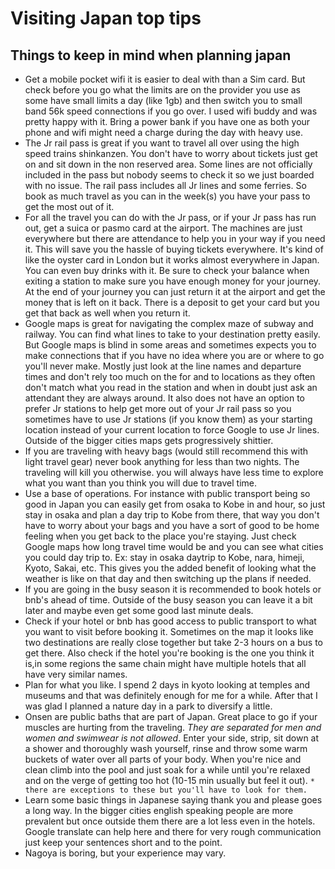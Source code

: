 # Visiting Japan top tips


## Things to keep in mind when planning japan
- Get a mobile pocket wifi it is easier to deal with than a Sim card. But check before you go what the limits are on the provider you use as some have small limits a day (like 1gb) and then switch you to small band 56k speed connections if you go over. I used wifi buddy and was pretty happy with it. Bring a power bank if you have one as both your phone and wifi might need a charge during the day with heavy use.
- The Jr rail pass is great if you want to travel all over using the high speed trains shinkanzen. You don't have to worry about tickets just get on and sit down in the non reserved area. Some lines are not officially included in the pass but nobody seems to check it so we just boarded with no issue. The rail pass includes all Jr lines and some ferries. So book as much travel as you can in the week(s) you have your pass to get the most out of it.
- For all the travel you can do with the Jr pass, or if your Jr pass has run out, get a suica or pasmo card at the airport. The machines are just everywhere but there are attendance to help you in your way if you need it. This will save you the hassle of buying tickets everywhere. It's kind of like the oyster card in London but it works almost everywhere in Japan. You can even buy drinks with it. Be sure to check your balance when exiting a station to make sure you have enough money for your journey. At the end of your journey you can just return it at the airport and get the money that is left on it back. There is a deposit to get your card but you get that back as well when you return it.
- Google maps is great for navigating the complex maze of subway and railway. You can find what lines to take to your destination pretty easily. But Google maps is blind in some areas and sometimes expects you to make connections that if you have no idea where you are or where to go you'll never make. Mostly just look at the line names and departure times and don't rely too much on the for and to locations as they often don't match what you read in the station and when in doubt just ask an attendant they are always around. It also does not have an option to prefer Jr stations to help get more out of your Jr rail pass so you sometimes have to use  Jr stations (if you know them) as your starting location instead of your current location to force Google to use Jr lines. Outside of the bigger cities maps gets progressively shittier.
- If you are traveling with heavy bags (would still recommend this with light travel gear) never book anything for less than two nights. The traveling will kill you otherwise. you will always have less time to explore what you want than you think you will due to travel time.
- Use a base of operations. For instance with public transport being so good in Japan you can easily get from osaka to Kobe in and hour, so just stay in osaka and plan a day trip to Kobe from there, that way you don't have to worry about your bags and you have a sort of good to be home feeling when you get back to the place you're staying. Just check Google maps how long travel time would be and you can see what cities you could day trip to. Ex: stay in osaka daytrip to Kobe, nara, himeji, Kyoto, Sakai, etc. This gives you the added benefit of looking what the weather is like on that day and then switching up the plans if needed.
- If you are going in the busy season it is recommended to book hotels or bnb's ahead of time. Outside of the busy season you can leave it a bit later and maybe even get some good last minute deals.
- Check if your hotel or bnb has good access to public transport to what you want to visit before booking it. Sometimes on the map it looks like two destinations are really close together but take 2-3 hours on a bus to get there. Also check if the hotel you're booking is the one you think it is,in some regions the same chain might have multiple hotels that all have very similar names.
- Plan for what you like. I spend 2 days in kyoto looking at temples and museums and that was definitely enough for me for a while. After that I was glad I planned a nature day in a park to diversify a little.
- Onsen are public baths that are part of Japan. Great place to go if your muscles are hurting from the traveling. *They are separated for men and women and swimwear is not allowed*. Enter your side, strip, sit down at a shower and thoroughly wash yourself, rinse and throw some warm buckets of water over all parts of your body. When you're nice and clean climb into the pool and just soak for a while until you're relaxed and on the verge of getting too hot (10-15 min usually but feel it out).
`* there are exceptions to these but you'll have to look for them.`
- Learn some basic things in Japanese saying thank you and please goes a long way. <Insert link to YouTube> In the bigger cities english speaking people are more prevalent but once outside them there are a lot less even in the hotels. Google translate can help here and there for very rough communication just keep your sentences short and to the point.
- Nagoya is boring, but your experience may vary.